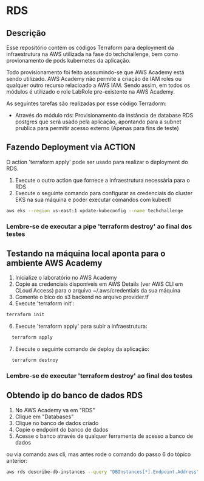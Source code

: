 # RDS

## Descrição

Esse repositório contém os códigos Terraform para deployment da infraestrutura na AWS utilizada na fase do techchallenge, bem como provionamento de pods kubernetes da aplicação.

Todo provisionamento foi feito asssumindo-se que AWS Academy está sendo utilizado.  AWS Academy não permite a criação de IAM roles ou qualquer outro recurso relacioado a AWS IAM. Sendo assim, em todos os módulos é utilizado o role LabRole pre-existente na AWS Academy.

As seguintes tarefas são realizadas por esse código Terradorm:

* Através do módulo rds: Provisionamento da instância de database RDS postgres que será usado pela aplicação, apontando para a subnet prublica para permitir acesso externo (Apenas para fins de teste)

## Fazendo Deployment via ACTION

O action 'terraform apply' pode ser usado para realizar o deployment do RDS.

1. Execute o outro action que fornece a infraestrutura necessária para o RDS
2. Execute o seguinte comando para configurar as credenciais do cluster EKS na sua máquina e poder executar comandos com kubectl
```bash
aws eks --region us-east-1 update-kubeconfig --name techchallenge
```
### Lembre-se de executar a pipe 'terraform destroy' ao final dos testes

## Testando na máquina local aponta para o ambiente AWS Academy

1. Inicialize o laboratório no AWS Academy
2. Copie as credenciais disponíveis em AWS Details (ver AWS CLI em CLoud Access) para o arquivo ~/.aws/credentials da sua máquina
3. Comente o blco  do s3 backend no arquivo provider.tf
5. Execute 'terraform init':
```bash
terraform init
```
6. Execute 'terraform apply' para subir a infraestrutura:
```bash
  terraform apply
```
7. Execute o seguinte comando de deploy da aplicação:
```bash
  terraform destroy
```

### Lembre-se de executar 'terraform destroy' ao final dos testes

## Obtendo ip do banco de dados RDS

1. No AWS Academy va em  "RDS"
2. Clique em "Databases"
3. Clique no banco de dados criado
4. Copie o endpoint do banco de dados
5. Acesse o banco através de qualquer ferramenta de acesso a banco de dados

ou via comando aws cli, mas antes rode o comando do passo 6 do tópico anterior:
```bash
aws rds describe-db-instances --query "DBInstances[*].Endpoint.Address" --output text
```
